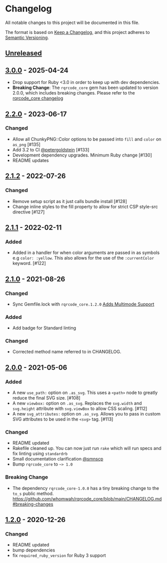 # Changelog

All notable changes to this project will be documented in this file.

The format is based on [Keep a Changelog](https://keepachangelog.com/en/1.0.0/),
and this project adheres to [Semantic Versioning](https://semver.org/spec/v2.0.0.html).

## [Unreleased]

## [3.0.0] - 2025-04-24

- Drop support for Ruby <3.0 in order to keep up with dev dependencies.
- **Breaking Change**: The `rqrcode_core` gem has been updated to version 2.0.0, which includes breaking changes. Please refer to the [rqrcode_core changelog](https://github.com/whomwah/rqrcode_core/blob/main/CHANGELOG.md)

## [2.2.0] - 2023-06-17

### Changed

- Allow all ChunkyPNG::Color options to be passed into `fill` and `color` on `as_png` [#135]
- Add 3.2 to CI [@petergoldstein](https://github.com/petergoldstein) [#133]
- Development dependency upgrades. Minimum Ruby change [#130]
- README updates

## [2.1.2] - 2022-07-26

### Changed

- Remove setup script as it just calls bundle install [#128]
- Change inline styles to the fill property to allow for strict CSP style-src directive [#127]

## [2.1.1] - 2022-02-11

### Added

- Added in a handler for when color arguments are passed in as symbols e.g `color: :yellow`. This also allows for the use of the `:currentColor` keyword. [#122]

## [2.1.0] - 2021-08-26

### Changed

- Sync Gemfile.lock with `rqrcode_core.1.2.0` [Adds Multimode Support](https://github.com/whomwah/rqrcode_core#multiple-encoding-support)

### Added

- Add badge for Standard linting

### Changed

- Corrected method name referred to in CHANGELOG.

## [2.0.0] - 2021-05-06

### Added

- A new `use_path:` option on `.as_svg`. This uses a `<path>` node to greatly reduce the final SVG size. [#108]
- A new `viewbox:` option on `.as_svg`. Replaces the `svg.width` and `svg.height` attribute with `svg.viewBox` to allow CSS scaling. [#112]
- A new `svg_attributes:` option on `.as_svg`. Allows you to pass in custom SVG attributes to be used in the `<svg>` tag. [#113]

### Changed

- README updated
- Rakefile cleaned up. You can now just run `rake` which will run specs and fix linting using `standardrb`
- Small documentation clarification [@smnscp](https://github.com/smnscp)
- Bump `rqrcode_core` to `~> 1.0`

### Breaking Change

- The dependency `rqrcode_core-1.0.0` has a tiny breaking change to the `to_s` public method. https://github.com/whomwah/rqrcode_core/blob/main/CHANGELOG.md#breaking-changes

## [1.2.0] - 2020-12-26

### Changed

- README updated
- bump dependencies
- fix `required_ruby_version` for Ruby 3 support

[unreleased]: https://github.com/whomwah/rqrcode/compare/v3.0.0...HEAD
[3.0.0]: https://github.com/whomwah/rqrcode/compare/v3.0.0...v2.2.0
[2.2.0]: https://github.com/whomwah/rqrcode/compare/v2.1.2...v2.2.0
[2.1.2]: https://github.com/whomwah/rqrcode/compare/v2.1.1...v2.1.2
[2.1.1]: https://github.com/whomwah/rqrcode/compare/v2.1.0...v2.1.1
[2.1.0]: https://github.com/whomwah/rqrcode/compare/v2.0.0...v2.1.0
[2.0.0]: https://github.com/whomwah/rqrcode/compare/v1.2.0...v2.0.0
[1.2.0]: https://github.com/whomwah/rqrcode/compare/v1.1.1...v1.2.0
